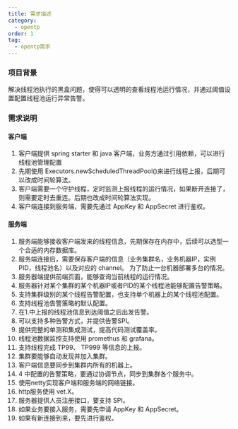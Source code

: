 ```yaml
---
title: 需求描述
category:
  - opentp
order: 1
tag:
  - opentp需求
---
```

### 项目背景
解决线程池执行的黑盒问题，使得可以透明的查看线程池运行情况，并通过阈值设置配置线程池运行异常告警。

### 需求说明
#### 客户端
1. 客户端提供 spring starter 和 java 客户端，业务方通过引用依赖，可以进行线程池管理配置
2. 先期使用 Executors.newScheduledThreadPool()来进行线程上报，后期可以改成时间轮算法。
3. 客户端需要一个守护线程，定时监测上报线程的运行情况，如果断开连接了，则需要定时去重连。后期也改成时间轮算法实现。
4. 客户端连接到服务端，需要先通过 AppKey 和 AppSecret 进行鉴权。

#### 服务端
1. 服务端能够接收客户端发来的线程信息，先期保存在内存中，后续可以选型一个合适的内存数据库。
2. 服务端连接后，需要保存客户端的信息（业务集群名，业务机器IP，实例PID，线程池名）以及对应的 channel。	
为了防止一台机器部署多台的情况。
3. 服务器端提供前端页面，能够查询当前线程的运行情况。
4. 服务器针对某个集群的某个机器IP或者PID的某个线程池能够配置告警策略。
5. 支持集群级别的某个线程告警配置，也支持单个机器上的某个线程池配置。
6. 支持线程池告警策略的默认配置。
7. 在1.中上报的线程池信息到达阈值之后出发告警。
8. 可以支持多种告警方式，并提供告警SPI。
9. 提供完整的单测和集成测试，提高代码测试覆盖率。
10. 线程池数据监控支持使用 promethus 和 grafana。
11. 支持线程完成 TP99、 TP999 等信息的上报。
12. 集群要能够自动发现并加入集群。
13. 客户端信息要同步到集群内所有的机器上。
14. 4 中配置的告警策略，要通过协调节点，同步到集群各个服务中。
15. 使用netty实现客户端和服务端的网络链接。
16. http服务使用 vet.X。
17. 服务器提供人员注册接口，要支持 SPI。
18. 如果业务要接入服务，需要先申请 AppKey 和 AppSecret。
19. 如果有新连接到来，要先进行鉴权。 
